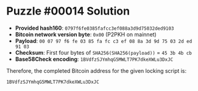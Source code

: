 # Puzzle #00014 Solution

- **Provided hash160**: `0797f6fe0385fafcc3ef088a3d9d75032ded9103`
- **Bitcoin network version byte**: `0x00` (P2PKH on mainnet)
- **Payload**: `00 07 97 f6 fe 03 85 fa fc c3 ef 08 8a 3d 9d 75 03 2d ed 91 03`
- **Checksum**: First four bytes of `SHA256(SHA256(payload))` = `45 3b 4b cb`
- **Base58Check encoding**: `1BVdfzSJYmhqG5MWLT7PK7dkeXWLu3DxJC`

Therefore, the completed Bitcoin address for the given locking script is:

```
1BVdfzSJYmhqG5MWLT7PK7dkeXWLu3DxJC
```
